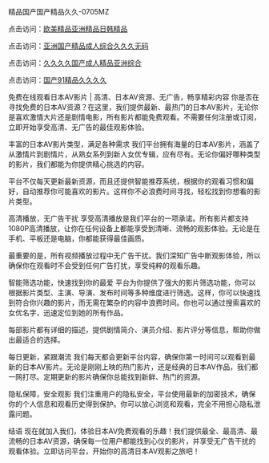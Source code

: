 
精品国产国产精品久久-0705MZ


点击访问：<a href="https://cfad.pages.dev/">欧美精品亚洲精品日韩精品</a>

点击访问：<a href="https://bsdf-5f5.pages.dev/">亚洲国产精品成人综合久久久无码</a>

点击访问：<a href="https://gfd-5xg.pages.dev/">久久久久国产成人精品亚洲综合</a>

点击访问：<a href="https://fdhf-454.pages.dev/">国产91精品久久久久</a>



免费在线观看日本AV影片 | 高清、日本AV资源、无广告，畅享精彩内容
你是否在寻找免费的日本AV资源？在这里，我们提供最新、最热门的日本AV影片，无论你是喜欢激情大片还是剧情电影，所有影片都能免费观看。不需要任何注册或订阅，立即开始享受高清、无广告的最佳观影体验。

丰富的日本AV影片类型，满足各种需求
我们平台拥有海量的日本AV影片，涵盖了从激情片到剧情片，从熟女系列到新人女优专辑，应有尽有。无论你偏好哪种类型的影片，我们都能为你提供精心挑选的内容。

平台不仅每天更新最新资源，而且还提供智能推荐系统，根据你的观看习惯和偏好，自动推荐你可能喜欢的影片。这样你不必浪费时间寻找，轻松找到你想看的影片类型。

高清播放，无广告干扰
享受高清播放是我们平台的一项承诺。所有影片都支持1080P高清播放，让你在任何设备上都能享受到清晰、流畅的观影体验。无论是在手机、平板还是电脑，你都能获得最佳画质。

最重要的是，所有视频播放过程中无广告干扰。我们深知广告中断观影体验，所以确保你在观看时不会受到任何广告打扰，享受纯粹的观看乐趣。

智能筛选功能，快速找到你的最爱
平台为你提供了强大的影片筛选功能，你可以根据影片类型、主演、导演、发布时间等多种维度进行筛选。这样，你可以快速找到符合你兴趣的影片，而无需在繁杂的内容中浪费时间。你也可以通过搜索喜欢的女优名字，迅速定位到她的所有作品。

每部影片都有详细的描述，提供剧情简介、演员介绍、影片评分等信息，帮助你做出最适合的选择。

每日更新，紧跟潮流
我们每天都会更新平台内容，确保你第一时间可以观看到最新的日本AV影片。无论是刚刚上映的热门影片，还是经典的日本AV作品，我们都一网打尽。定期更新的影片确保你总能找到新鲜、热门的资源。

隐私保障，安全观影
我们注重用户的隐私安全，平台使用最新的加密技术，确保你的个人信息和观看历史得到保护。你可以放心浏览和观看，完全不用担心隐私泄露问题。

结语
现在就加入我们，体验日本AV免费观看的乐趣！我们提供最全、最高清、最流畅的日本AV资源，确保每一位用户都能找到心仪的影片，并享受无广告干扰的观看体验。立即访问平台，开始你的高清日本AV观影之旅吧！


















<span style="display:none;">[Canonical link](  ）</span>
